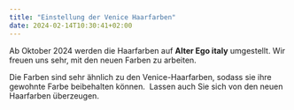 ```yaml
---
title: "Einstellung der Venice Haarfarben"
date: 2024-02-14T10:30:41+02:00
---
```


Ab Oktober 2024 werden die Haarfarben auf **Alter Ego italy** umgestellt.
Wir freuen uns sehr, mit den neuen Farben zu arbeiten.

Die Farben sind sehr ähnlich zu den Venice-Haarfarben, sodass sie ihre gewohnte Farbe beibehalten können. 
Lassen auch Sie sich von den neuen Haarfarben überzeugen.
